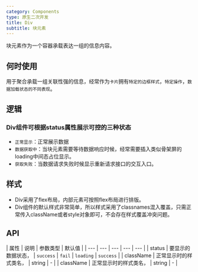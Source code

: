 ```yaml
---
category: Components
type: 原生二次开发
title: Div
subtitle: 块元素
---
```


块元素作为一个容器承载表达一组的信息内容。

## 何时使用

用于聚合承载一组关联性强的信息，经常作为`卡片`拥有`特定的边框样式`，`特定操作`，`数据加载状态的不同表现`。

## 逻辑

### Div组件可根据status属性展示可控的三种状态

- `正常显示`：正常展示数据
- `数据获取中`：当块元素需要等待数据响应时候，经常需要插入类似骨架屏的loading中间态占位显示。
- `获取失败`：当数据请求失败时候显示重新请求接口的交互入口。

## 样式

- Div采用了flex布局，内部元素可按照flex布局进行排版。
- Div组件的默认样式非常简单，所以样式采用了classnames混入覆盖，只需正常传入className或者style对象即可，不会存在样式覆盖冲突问题。

## API

| 属性 | 说明 | 参数类型 | 默认值 |
| --- | --- | --- | --- | --- |
| status | 要显示的数据状态， | `success` \| `fail` \| `loading` | `success` |
| className | 正常显示时的样式类名， | string | - |
| className | 正常显示时的样式类名， | string | - |
